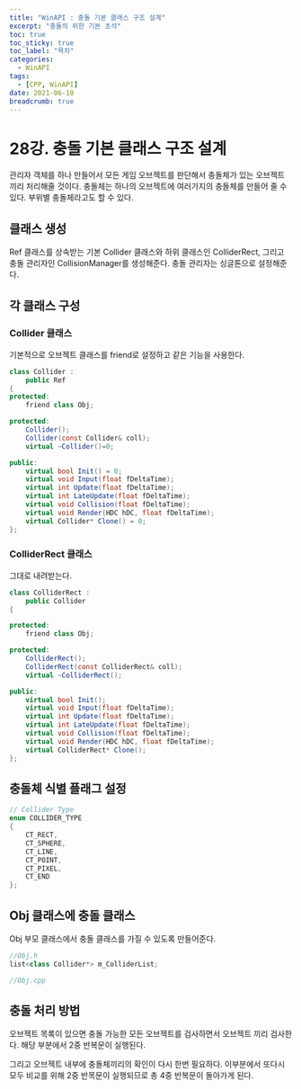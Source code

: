 ```yaml
---
title: "WinAPI : 충돌 기본 클래스 구조 설계"
excerpt: "충돌의 위한 기본 초석"
toc: true
toc_sticky: true
toc_label: "목차"
categories:
  - WinAPI
tags:
  - [CPP, WinAPI]
date: 2021-06-10
breadcrumb: true
---
```


# 28강. 충돌 기본 클래스 구조 설계

관리자 객체를 하나 만들어서 모든 게임 오브젝트를 판단해서 충돌체가 있는 오브젝트 끼리 처리해줄 것이다. 충돌체는 하나의 오브젝트에 여러가지의 충돌체를 만들어 줄 수 있다. 부위별 충돌체라고도 할 수 있다.

## 클래스 생성

Ref 클래스를 상속받는 기본 Collider 클래스와 하위 클래스인 ColliderRect, 그리고 충돌 관리자인 CollisionManager를 생성해준다. 충돌 관리자는 싱글톤으로 설정해준다.

## 각 클래스 구성

### Collider 클래스

기본적으로 오브젝트 클래스를 friend로 설정하고 같은 기능을 사용한다.

```csharp
class Collider :
    public Ref
{
protected:
	friend class Obj;

protected:
    Collider();
	Collider(const Collider& coll);
    virtual ~Collider()=0;

public:
	virtual bool Init() = 0;
	virtual void Input(float fDeltaTime);
	virtual int Update(float fDeltaTime);
	virtual int LateUpdate(float fDeltaTime);
	virtual void Collision(float fDeltaTime);
	virtual void Render(HDC hDC, float fDeltaTime);
	virtual Collider* Clone() = 0;
};
```

### ColliderRect 클래스

그대로 내려받는다.

```csharp
class ColliderRect :
    public Collider
{

protected:
	friend class Obj;

protected:
	ColliderRect();
	ColliderRect(const ColliderRect& coll);
	virtual ~ColliderRect();

public:
	virtual bool Init();
	virtual void Input(float fDeltaTime);
	virtual int Update(float fDeltaTime);
	virtual int LateUpdate(float fDeltaTime);
	virtual void Collision(float fDeltaTime);
	virtual void Render(HDC hDC, float fDeltaTime);
	virtual ColliderRect* Clone();
};
```

## 충돌체 식별 플래그 설정

```csharp
// Collider Type
enum COLLIDER_TYPE
{
	CT_RECT,
	CT_SPHERE,
	CT_LINE,
	CT_POINT,
	CT_PIXEL,
	CT_END
};
```

## Obj 클래스에 충돌 클래스

Obj 부모 클래스에서 충돌 클래스를 가질 수 있도록 만들어준다.

```csharp
//Obj.h
list<class Collider*> m_ColliderList;

//Obj.cpp
```

## 충돌 처리 방법

오브젝트 목록이 있으면 충돌 가능한 모든 오브젝트를 검사하면서 오브젝트 끼리 검사한다. 해당 부분에서 2중 반복문이 실행된다.

그리고 오브젝트 내부에 충돌체끼리의 확인이 다시 한번 필요하다. 이부분에서 또다시 모두 비교를 위해 2중 반목문이 실행되므로 총 4중 반복문이 돌아가게 된다.